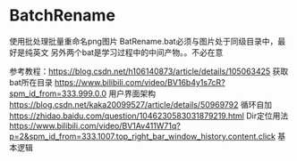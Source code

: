 # BatchRename
使用批处理批量重命名png图片
BatRename.bat必须与图片处于同级目录中，最好是纯英文
另外两个bat是学习过程中的中间产物。。不必在意

参考教程：https://blog.csdn.net/h106140873/article/details/105063425 获取bat所在目录
          https://www.bilibili.com/video/BV16b4y1s7cR?spm_id_from=333.999.0.0 用户界面架构
          https://blog.csdn.net/kaka20099527/article/details/50969792 循环自加
          https://zhidao.baidu.com/question/1046230583031879219.html Dir定位用法
          https://www.bilibili.com/video/BV1Av411W71q?p=2&spm_id_from=333.1007.top_right_bar_window_history.content.click 基本逻辑
          
